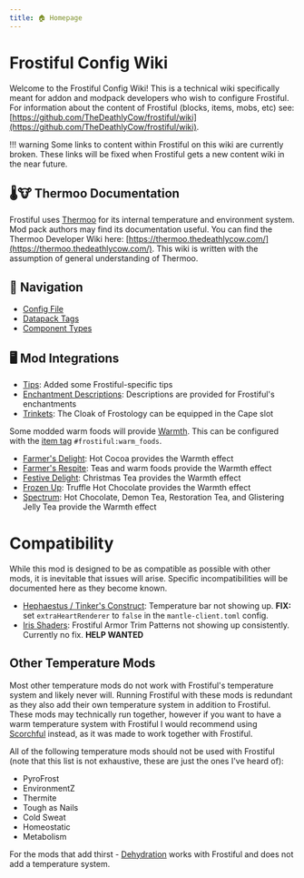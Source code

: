 ```yaml
---
title: 🏠 Homepage
---
```

# Frostiful Config Wiki

Welcome to the Frostiful Config Wiki! This is a technical wiki specifically meant for addon and modpack developers who wish to configure Frostiful. For information about the content of Frostiful (blocks, items, mobs, etc) see: [https://github.com/TheDeathlyCow/frostiful/wiki](https://github.com/TheDeathlyCow/frostiful/wiki).

!!! warning
    Some links to content within Frostiful on this wiki are currently broken. These links will be fixed when Frostiful gets a new content wiki in the near future.

## 🌡️🐮 Thermoo Documentation

Frostiful uses [Thermoo](https://github.com/TheDeathlyCow/thermoo) for its internal temperature and environment system. Mod pack authors may find its documentation useful. You can find the Thermoo Developer Wiki here: [https://thermoo.thedeathlycow.com/](https://thermoo.thedeathlycow.com/). This wiki is written with the assumption of general understanding of Thermoo.

## 🧭 Navigation

- [Config File](./config.md)
- [Datapack Tags](./tags.md)
- [Component Types](./components.md)

## 🖥️ Mod Integrations

* [Tips](https://modrinth.com/mod/tips): Added some Frostiful-specific tips
* [Enchantment Descriptions](https://modrinth.com/mod/enchantment-descriptions): Descriptions are provided for Frostiful's enchantments
* [Trinkets](https://modrinth.com/mod/trinkets): The Cloak of Frostology can be equipped in the Cape slot

Some modded warm foods will provide [Warmth](./Status-Effects). This can be configured with the [item tag](./Tags#items) `#frostiful:warm_foods`.

* [Farmer's Delight](https://modrinth.com/mod/farmers-delight-fabric): Hot Cocoa provides the Warmth effect
* [Farmer's Respite](https://www.curseforge.com/minecraft/mc-mods/farmers-respite): Teas and warm foods provide the Warmth effect
* [Festive Delight](https://www.curseforge.com/minecraft/mc-mods/festive-delight): Christmas Tea provides the Warmth effect
* [Frozen Up](https://www.curseforge.com/minecraft/mc-mods/frozen-up): Truffle Hot Chocolate provides the Warmth effect
* [Spectrum](https://modrinth.com/mod/spectrum): Hot Chocolate, Demon Tea, Restoration Tea, and Glistering Jelly Tea provide the Warmth effect

# Compatibility

While this mod is designed to be as compatible as possible with other mods, it is inevitable that issues will arise. Specific incompatibilities will be documented here as they become known.

* [Hephaestus / Tinker's Construct](https://github.com/Alpha-s-Stuff/TinkersConstruct): Temperature bar not showing up. **FIX:** set `extraHeartRenderer` to `false` in the `mantle-client.toml` config.
* [Iris Shaders](https://github.com/IrisShaders/Iris): Frostiful Armor Trim Patterns not showing up consistently. Currently no fix. **HELP WANTED**

## Other Temperature Mods

Most other temperature mods do not work with Frostiful's temperature system and likely never will. Running Frostiful with these mods is redundant as they also add their own temperature system in addition to Frostiful. These mods may technically run together, however if you want to have a warm temperature system with Frostiful I would recommend using [Scorchful](https://modrinth.com/mod/scorchful) instead, as it was made to work together with Frostiful.

All of the following temperature mods should not be used with Frostiful (note that this list is not exhaustive, these are just the ones I've heard of):

* PyroFrost
* EnvironmentZ
* Thermite
* Tough as Nails
* Cold Sweat
* Homeostatic
* Metabolism

For the mods that add thirst - [Dehydration](https://modrinth.com/mod/dehydration) works with Frostiful and does not add a temperature system.
